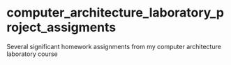# computer_architecture_laboratory_project_assigments
Several significant homework assignments from my computer architecture laboratory course
